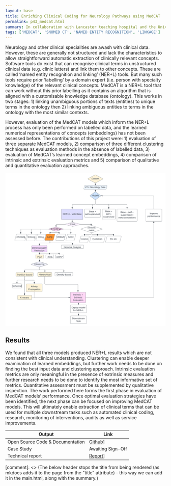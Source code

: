 ```yaml
---
layout: base
title: Enriching Clinical Coding for Neurology Pathways using MedCAT
permalink: p43_medcat.html
summary: In collaboration with Lancaster teaching hospital and the University of Lancaster we aim to apply MedCat (an automated named entity recognition with linkage algorithm) to neurology letters to identify related SNOMED CT coding.
tags: ['MEDCAT', 'SNOMED CT', 'NAMED ENTITY RECOGNITION', 'LINKAGE']
---
```


Neurology and other clinical specialities are awash with clinical data. However, these are generally not structured and lack the characteristics to allow straightforward automatic extraction of clinically relevant concepts. Software tools do exist that can recognise clinical terms in unstructured clinical data (e.g. clinic letters) and link them to other concepts. These are called ‘named entity recognition and linking’ (NER+L) tools. But many such tools require prior ‘labelling’ by a domain expert (i.e. person with specialty knowledge) of the relevant clinical concepts. MedCAT is a NER+L tool that can work without this prior labelling as it contains an algorithm that is aligned with a customisable knowledge database (ontology). This works in two stages: 1) linking unambiguous portions of texts (entities) to unique terms in the ontology then 2) linking ambiguous entities to terms in the ontology with the most similar contexts. 

However, evaluation of the MedCAT models which inform the NER+L process has only been performed on labelled data, and the learned numerical representations of concepts (embeddings) has not been assessed before.  The contributions of this project were: 1) evaluation of three separate MedCAT models, 2) comparison of three different clustering techniques as evaluation methods in the absence of labelled data, 3) evaluation of MedCAT’s learned concept embeddings, 4) comparison of intrinsic and extrinsic evaluation metrics and 5) comparison of qualitative and quantitative evaluation approaches. 

![Schamtic representation of the MedCAT worklfow](images/medcat2.png)

## Results
We found that all three models produced NER+L results which are not consistent with clinical understanding. Clustering can enable deeper examination of learned embeddings, but further work needs to be done on finding the best input data and clustering approach. Intrinsic evaluation metrics are only meaningful in the presence of extrinsic measures and further research needs to be done to identify the most informative set of metrics. Quantitative assessment must be supplemented by qualitative inspection. The work performed here forms the first phase in evaluation of MedCAT models’ performance. Once optimal evaluation strategies have been identified, the next phase can be focused on improving MedCAT models. This will ultimately enable extraction of clinical terms that can be used for multiple downstream tasks such as automated clinical coding, research, monitoring of interventions, audits as well as service improvements.

| Output | Link |
| ---- | ---- |
| Open Source Code & Documentation | [Github](https://github.com/nhsengland)] |
| Case Study | Awaiting Sign-Off |
| Technical report | [Report](https://github.com/nhsengland/P43_LTHMedCat/blob/main/report/MedCAT_Neurology_Report.pdf)] |

[comment]: <> (The below header stops the title from being rendered (as mkdocs adds it to the page from the "title" attribute) - this way we can add it in the main.html, along with the summary.)
#
